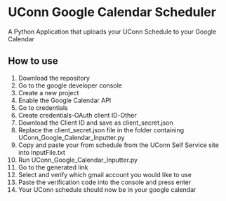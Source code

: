 # UConn Google Calendar Scheduler
A Python Application that uploads your UConn Schedule to your Google Calendar
## How to use
1. Download the repository
2. Go to the google developer console
3. Create a new project 
4. Enable the Google Calendar API
5. Go to credentials
6. Create credentials-OAuth client ID-Other
7. Download the Client ID and save as client_secret.json
8. Replace the client_secret.json file in the folder containing UConn_Google_Calendar_Inputter.py
9. Copy and paste your from schedule from the UConn Self Service site into InputFile.txt
10. Run UConn_Google_Calendar_Inputter.py
11. Go to the generated link
12. Select and verify which gmail account you would like to use
13. Paste the verification code into the console and press enter
14. Your UConn schedule should now be in your google calendar
